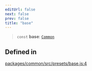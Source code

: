 ```yaml
---
editUrl: false
next: false
prev: false
title: "base"
---
```


> `const` **base**: [`Common`](/reference/tevm/common/type-aliases/common/)

## Defined in

[packages/common/src/presets/base.js:4](https://github.com/evmts/tevm-monorepo/blob/main/packages/common/src/presets/base.js#L4)
